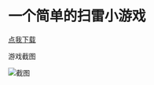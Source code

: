 # 一个简单的扫雷小游戏

[点我下载](http://oq3iwfipo.bkt.clouddn.com/zhazhapan/game/Winmine.exe)

游戏截图

![截图](http://oq4pzgtcb.bkt.clouddn.com/zhazhapan/md/QQ20171024-123239@2x.png)
